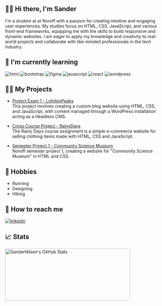 ## 👋🏼 Hi there, I'm Sander
I'm a student at at Noroff with a passion for creating intuitive and engaging user experiences. My studies focus on HTML, CSS, JavaScript, and various front-end frameworks, equipping me with the skills to build responsive and dynamic websites. I am eager to apply my knowledge and creativity to real-world projects and collaborate with like-minded professionals in the tech industry.

## 🌱 I'm currently learning
  <img src="https://img.shields.io/badge/HTML5-E34F26.svg?style=for-the-badge&logo=HTML5&logoColor=white" alt="html"> <img src="https://img.shields.io/badge/Bootstrap-7952B3.svg?style=for-the-badge&logo=Bootstrap&logoColor=white" alt="bootstrap"> 
  <img src="https://img.shields.io/badge/Figma-F24E1E.svg?style=for-the-badge&logo=Figma&logoColor=white" alt="figma"> <img src="https://img.shields.io/badge/JavaScript-F7DF1E.svg?style=for-the-badge&logo=JavaScript&logoColor=black" alt="javascript">
  <img src="https://img.shields.io/badge/React-61DAFB.svg?style=for-the-badge&logo=React&logoColor=black" alt="react"> <img src="https://img.shields.io/badge/WordPress-21759B.svg?style=for-the-badge&logo=WordPress&logoColor=white" alt="wordpress"> 

## 🧗🏼 My Projects
- [Project Exam 1 - LofotenPeaks](https://github.com/Noroff-FEU-Assignments/project-exam-1-SanderNilsen)
<br>This project involves creating a custom blog website using HTML, CSS, and JavaScript, with content managed through a WordPress installation acting as a Headless CMS.

- [Cross Course Project - RainyDays](https://github.com/SanderNilsen/RainyDays)
<br>The Rainy Days course assignment is a simple e-commerce website for selling clothing items made with HTML, CSS and JavaScript.

- [Semester Project 1 - Community Science Museum](https://github.com/SanderNilsen/Semester-Project-1)
<br>Noroff semester project 1, creating a website for "Community Science Museum" in HTML and CSS.

## 🥾 Hobbies
- Running
- Designing
- Hiking

## 🦉 How to reach me
<a href="https://www.linkedin.com/in/sandernilsen/">
  <img src="https://img.shields.io/badge/LinkedIn-0A66C2.svg?style=for-the-badge&logo=LinkedIn&logoColor=white" alt="linkedin"> 
</a>

## 📈 Stats
<p>
  <img src="https://github-readme-stats.vercel.app/api?username=SanderNilsen&theme=dark&show_icons=true&hide_border=true&count_private=true" alt="SanderNilsen's GitHub Stats" width="411" height="171"/>
</p>
